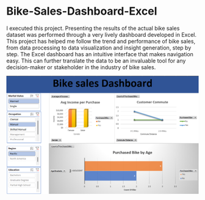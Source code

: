 # Bike-Sales-Dashboard-Excel

 I executed this project. Presenting the results of the actual bike sales dataset was performed through a very lively dashboard developed in Excel. This project has helped me follow the trend and performance of bike sales, from data processing to data visualization and insight generation, step by step. The Excel dashboard has an intuitive interface that makes navigation easy. This can further translate the data to be an invaluable tool for any decision-maker or stakeholder in the industry of bike sales.

![Alt Text](https://github.com/shriya-mishra1/Bike-Sales-Dashboard-Excel/blob/main/dashboard.png)
